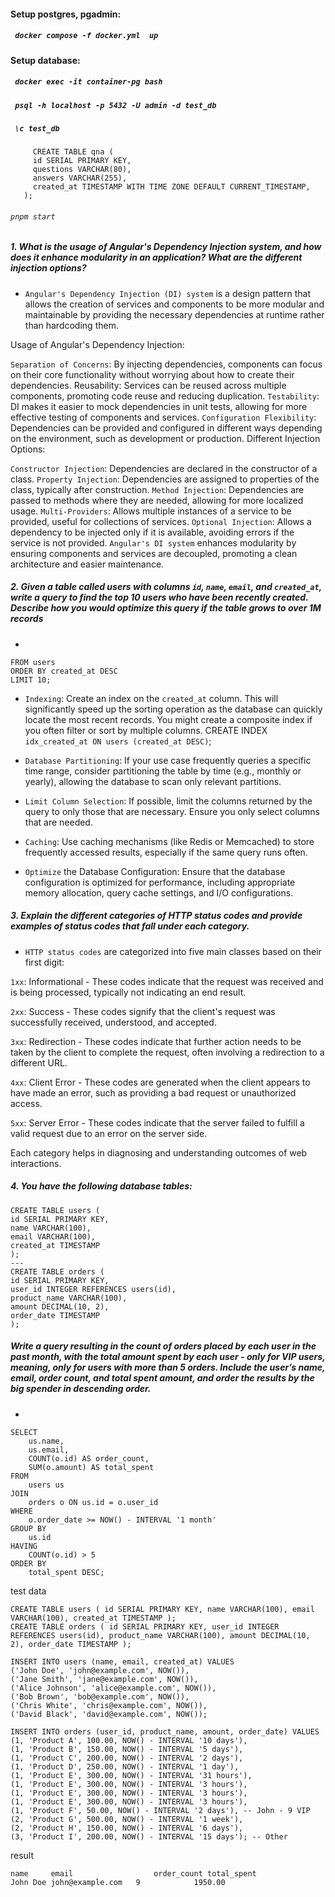 #### Setup postgres, pgadmin:

##### ` docker compose -f docker.yml  up`

#### Setup database:

##### ` docker exec -it container-pg bash`

##### ` psql -h localhost -p 5432 -U admin -d test_db`

##### ` \c test_db`

#####

```
     CREATE TABLE qna (
     id SERIAL PRIMARY KEY,
     questions VARCHAR(80),
     answers VARCHAR(255),
     created_at TIMESTAMP WITH TIME ZONE DEFAULT CURRENT_TIMESTAMP,
   );
```

###### `pnpm start`

##### 1. What is the usage of Angular's Dependency Injection system, and how does it enhance modularity in an application? What are the different injection options?

- `Angular's Dependency Injection (DI) system` is a design pattern that allows the creation of services and components to be more modular and maintainable by providing the necessary dependencies at runtime rather than hardcoding them.

Usage of Angular's Dependency Injection:

`Separation of Concerns`: By injecting dependencies, components can focus on their core functionality without worrying about how to create their dependencies.
Reusability: Services can be reused across multiple components, promoting code reuse and reducing duplication.
`Testability`: DI makes it easier to mock dependencies in unit tests, allowing for more effective testing of components and services.
`Configuration Flexibility`: Dependencies can be provided and configured in different ways depending on the environment, such as development or production.
Different Injection Options:

`Constructor Injection`: Dependencies are declared in the constructor of a class.
`Property Injection`: Dependencies are assigned to properties of the class, typically after construction.
`Method Injection`: Dependencies are passed to methods where they are needed, allowing for more localized usage.
`Multi-Providers`: Allows multiple instances of a service to be provided, useful for collections of services.
`Optional Injection`: Allows a dependency to be injected only if it is available, avoiding errors if the service is not provided.
`Angular's DI system` enhances modularity by ensuring components and services are decoupled, promoting a clean architecture and easier maintenance.

##### 2. Given a table called users with columns `id`, `name`, `email`, and `created_at`, write a query to find the top 10 users who have been recently created. Describe how you would optimize this query if the table grows to over 1M records

-

```SELECT id, name, email, created_at
FROM users
ORDER BY created_at DESC
LIMIT 10;
```

- `Indexing`: Create an index on the `created_at` column. This will significantly speed up the sorting operation as the database can quickly locate the most recent records. You might create a composite index if you often filter or sort by multiple columns. CREATE INDEX `idx_created_at ON users (created_at DESC)`;
- `Database Partitioning`: If your use case frequently queries a specific time range, consider partitioning the table by time (e.g., monthly or yearly), allowing the database to scan only relevant partitions.

- `Limit Column Selection`: If possible, limit the columns returned by the query to only those that are necessary. Ensure you only select columns that are needed.

- `Caching`: Use caching mechanisms (like Redis or Memcached) to store frequently accessed results, especially if the same query runs often.

- `Optimize` the Database Configuration: Ensure that the database configuration is optimized for performance, including appropriate memory allocation, query cache settings, and I/O configurations.

##### 3. Explain the different categories of HTTP status codes and provide examples of status codes that fall under each category.

- `HTTP status codes` are categorized into five main classes based on their first digit:

`1xx`: Informational - These codes indicate that the request was received and is being processed, typically not indicating an end result.

`2xx`: Success - These codes signify that the client's request was successfully received, understood, and accepted.

`3xx`: Redirection - These codes indicate that further action needs to be taken by the client to complete the request, often involving a redirection to a different URL.

`4xx`: Client Error - These codes are generated when the client appears to have made an error, such as providing a bad request or unauthorized access.

`5xx`: Server Error - These codes indicate that the server failed to fulfill a valid request due to an error on the server side.

Each category helps in diagnosing and understanding outcomes of web interactions.

##### 4. You have the following database tables:

```
CREATE TABLE users (
id SERIAL PRIMARY KEY,
name VARCHAR(100),
email VARCHAR(100),
created_at TIMESTAMP
);
---
CREATE TABLE orders (
id SERIAL PRIMARY KEY,
user_id INTEGER REFERENCES users(id),
product_name VARCHAR(100),
amount DECIMAL(10, 2),
order_date TIMESTAMP
);
```

##### Write a query resulting in the count of orders placed by each user in the past month, with the total amount spent by each user - only for VIP users, meaning, only for users with more than 5 orders. Include the user’s name, email, order count, and total spent amount, and order the results by the big spender in descending order.

-

```
SELECT
    us.name,
    us.email,
    COUNT(o.id) AS order_count,
    SUM(o.amount) AS total_spent
FROM
    users us
JOIN
    orders o ON us.id = o.user_id
WHERE
    o.order_date >= NOW() - INTERVAL '1 month'
GROUP BY
    us.id
HAVING
    COUNT(o.id) > 5
ORDER BY
    total_spent DESC;
```

test data

```
CREATE TABLE users ( id SERIAL PRIMARY KEY, name VARCHAR(100), email VARCHAR(100), created_at TIMESTAMP );
CREATE TABLE orders ( id SERIAL PRIMARY KEY, user_id INTEGER REFERENCES users(id), product_name VARCHAR(100), amount DECIMAL(10, 2), order_date TIMESTAMP );

INSERT INTO users (name, email, created_at) VALUES
('John Doe', 'john@example.com', NOW()),
('Jane Smith', 'jane@example.com', NOW()),
('Alice Johnson', 'alice@example.com', NOW()),
('Bob Brown', 'bob@example.com', NOW()),
('Chris White', 'chris@example.com', NOW()),
('David Black', 'david@example.com', NOW());

INSERT INTO orders (user_id, product_name, amount, order_date) VALUES
(1, 'Product A', 100.00, NOW() - INTERVAL '10 days'),
(1, 'Product B', 150.00, NOW() - INTERVAL '5 days'),
(1, 'Product C', 200.00, NOW() - INTERVAL '2 days'),
(1, 'Product D', 250.00, NOW() - INTERVAL '1 day'),
(1, 'Product E', 300.00, NOW() - INTERVAL '31 hours'),
(1, 'Product E', 300.00, NOW() - INTERVAL '3 hours'),
(1, 'Product E', 300.00, NOW() - INTERVAL '3 hours'),
(1, 'Product E', 300.00, NOW() - INTERVAL '3 hours'),
(1, 'Product F', 50.00, NOW() - INTERVAL '2 days'), -- John - 9 VIP
(2, 'Product G', 500.00, NOW() - INTERVAL '1 week'),
(2, 'Product H', 150.00, NOW() - INTERVAL '6 days'),
(3, 'Product I', 200.00, NOW() - INTERVAL '15 days'); -- Other

```

result

```
name	 email	                order_count	total_spent
John Doe john@example.com	9	         1950.00
```
